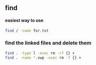 ## find
#### easiest way to use
```bash
find / -name for.txt
```

### find the linked files and delete them
```bash
find . -type l -exec rm -rf {} +
find . -name *.swp -exec rm -f {} +
```